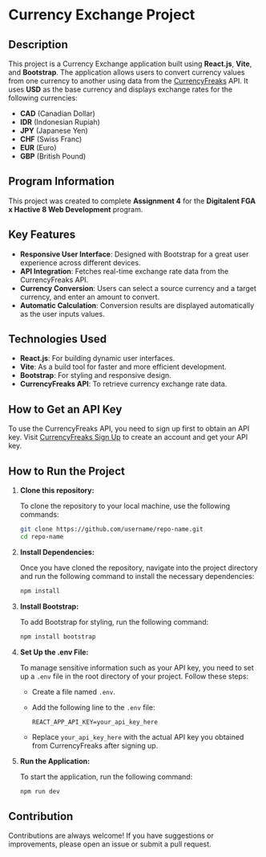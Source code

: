 # Currency Exchange Project

## Description

This project is a Currency Exchange application built using **React.js**, **Vite**, and **Bootstrap**. The application allows users to convert currency values from one currency to another using data from the [CurrencyFreaks](https://billing.currencyfreaks.com/) API. It uses **USD** as the base currency and displays exchange rates for the following currencies:

- **CAD** (Canadian Dollar)
- **IDR** (Indonesian Rupiah)
- **JPY** (Japanese Yen)
- **CHF** (Swiss Franc)
- **EUR** (Euro)
- **GBP** (British Pound)

## Program Information

This project was created to complete **Assignment 4** for the **Digitalent FGA x Hactive 8 Web Development** program.

## Key Features

- **Responsive User Interface**: Designed with Bootstrap for a great user experience across different devices.
- **API Integration**: Fetches real-time exchange rate data from the CurrencyFreaks API.
- **Currency Conversion**: Users can select a source currency and a target currency, and enter an amount to convert.
- **Automatic Calculation**: Conversion results are displayed automatically as the user inputs values.

## Technologies Used

- **React.js**: For building dynamic user interfaces.
- **Vite**: As a build tool for faster and more efficient development.
- **Bootstrap**: For styling and responsive design.
- **CurrencyFreaks API**: To retrieve currency exchange rate data.

## How to Get an API Key

To use the CurrencyFreaks API, you need to sign up first to obtain an API key. Visit [CurrencyFreaks Sign Up](https://billing.currencyfreaks.com/) to create an account and get your API key.

## How to Run the Project

1. **Clone this repository:**

   To clone the repository to your local machine, use the following commands:
   
   ```bash
   git clone https://github.com/username/repo-name.git
   cd repo-name
   
2. **Install Dependencies:**
   
   Once you have cloned the repository, navigate into the project directory and run the following command to install the necessary dependencies:
   
   ```bash
   npm install
   
3. **Install Bootstrap:**
   
   To add Bootstrap for styling, run the following command:
   
   ```bash
   npm install bootstrap

4. **Set Up the .env File:**
   
   To manage sensitive information such as your API key, you need to set up a `.env` file in the root directory of your project. Follow these steps:
   
   - Create a file named `.env`.
   - Add the following line to the `.env` file:
     
     ```plaintext
     REACT_APP_API_KEY=your_api_key_here
     ```
   - Replace `your_api_key_here` with the actual API key you obtained from CurrencyFreaks after signing up.

5. **Run the Application:**
   
   To start the application, run the following command:
   
   ```bash
   npm run dev

## Contribution

Contributions are always welcome! If you have suggestions or improvements, please open an issue or submit a pull request.
